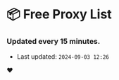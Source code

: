 # :package: Free Proxy List
### Updated every 15 minutes.

- Last updated: `2024-09-03 12:26`

:heart:
